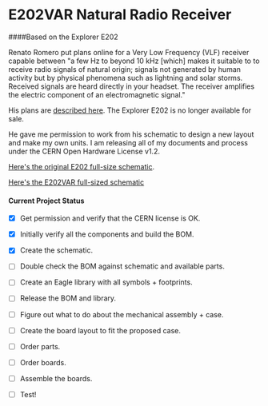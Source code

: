 # E202VAR Natural Radio Receiver 
####Based on the Explorer E202

Renato Romero put plans online for a Very Low Frequency (VLF) receiver capable between "a few Hz to beyond 10 kHz [which] makes it suitable to to receive radio signals of natural origin; signals not generated by human activity but by physical phenomena such as lightning and solar storms. Received signals are heard directly in your headset. The receiver amplifies the electric component of an electromagnetic signal."

His plans are <a href="http://www.vlf.it/romero2/explorer-e202.html">described here</a>. The Explorer E202 is no longer available for sale.

He gave me permission to work from his schematic to design a new layout and make my own units. I am releasing all of my documents and process under the CERN Open Hardware License v1.2.

<a href="http://www.vlf.it/romero2/E202_V1.1.png">Here's the original E202 full-size schematic</a>.

<a href="https://raw.githubusercontent.com/wicker/e202-in-eagle/master/natural-radio-vlf-receiver-v1.png">Here's the E202VAR full-sized schematic</a>

#### Current Project Status

- [x] Get permission and verify that the CERN license is OK.
- [x] Initially verify all the components and build the BOM.
- [x] Create the schematic. 
- [ ] Double check the BOM against schematic and available parts.
- [ ] Create an Eagle library with all symbols + footprints.
- [ ] Release the BOM and library.
- [ ] Figure out what to do about the mechanical assembly + case.
- [ ] Create the board layout to fit the proposed case.
- [ ] Order parts.
- [ ] Order boards.
- [ ] Assemble the boards.
- [ ] Test!


